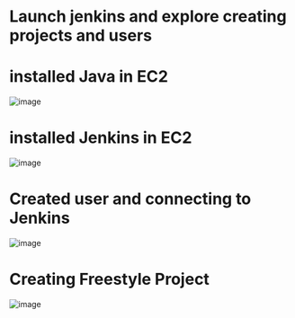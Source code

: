 # Launch jenkins and explore creating projects and users

# installed Java in EC2

![image](https://github.com/ArpanaM/Guvi_tasks/assets/68733492/d3ce13fc-ce17-4708-8573-0855f40a78db)

# installed Jenkins in EC2

![image](https://github.com/ArpanaM/Guvi_tasks/assets/68733492/bbc44964-e6d4-42e7-92e2-484cabe9ab65)

# Created user and connecting to Jenkins


![image](https://github.com/ArpanaM/Guvi_tasks/assets/68733492/5b8ffcb0-758b-4d5d-a37f-ceb2777f91e8)

# Creating Freestyle Project

![image](https://github.com/ArpanaM/Guvi_tasks/assets/68733492/5e84afde-97d2-42d6-a049-e37292dd1436)





